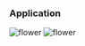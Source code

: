 ###  Application

<img src="https://cdn0.weddingwire.com/vendor/690810/3_2/960/jpg/new-york-central-park-elopement-joannamark-15_51_1018096_v2.webp" alt="flower"> 

<img src="https://i.pinimg.com/originals/55/43/f0/5543f0d25ce42d96d5f611d6070a1771.gif" alt="flower">